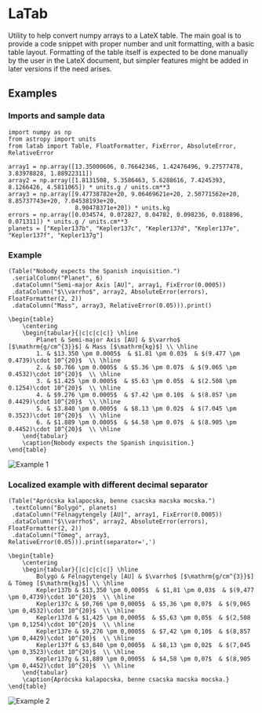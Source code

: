 # LaTab

Utility to help convert numpy arrays to a LateX table. The main goal is to provide a code snippet with proper number and unit formatting, with a basic table layout. Formatting of the table itself is expected to be done manually by the user in the LateX document, but simpler features might be added in later versions if the need arises.

## Examples

### Imports and sample data

```
import numpy as np
from astropy import units
from latab import Table, FloatFormatter, FixError, AbsoluteError, RelativeError

array1 = np.array([13.35000606, 0.76642346, 1.42476496, 9.27577478, 3.83978828, 1.88922311])
array2 = np.array([1.8131508, 5.3586463, 5.6288616, 7.4245393, 8.1266426, 4.5811065]) * units.g / units.cm**3
array3 = np.array([9.47738782e+20, 9.06469621e+20, 2.50771562e+20, 8.85737743e+20, 7.04538193e+20,
                   8.90478371e+20]) * units.kg
errors = np.array([0.034574, 0.072827, 0.04782, 0.098236, 0.018896, 0.071311]) * units.g / units.cm**3
planets = ["Kepler137b", "Kepler137c", "Kepler137d", "Kepler137e", "Kepler137f", "Kepler137g"]
```

### Example

```
(Table("Nobody expects the Spanish inquisition.")
 .serialColumn("Planet", 6)
 .dataColumn("Semi-major Axis [AU]", array1, FixError(0.0005))
 .dataColumn("$\\varrho$", array2, AbsoluteError(errors), FloatFormatter(2, 2))
 .dataColumn("Mass", array3, RelativeError(0.05))).print()
```

```
\begin{table}
    \centering
    \begin{tabular}{|c|c|c|c|} \hline
        Planet & Semi-major Axis [AU] & $\varrho$ [$\mathrm{g/cm^{3}}$] & Mass [$\mathrm{kg}$] \\ \hline
        1. & $13.350 \pm 0.0005$  & $1.81 \pm 0.03$  & $(9.477 \pm 0.4739)\cdot 10^{20}$  \\ \hline
        2. & $0.766 \pm 0.0005$  & $5.36 \pm 0.07$  & $(9.065 \pm 0.4532)\cdot 10^{20}$  \\ \hline
        3. & $1.425 \pm 0.0005$  & $5.63 \pm 0.05$  & $(2.508 \pm 0.1254)\cdot 10^{20}$  \\ \hline
        4. & $9.276 \pm 0.0005$  & $7.42 \pm 0.10$  & $(8.857 \pm 0.4429)\cdot 10^{20}$  \\ \hline
        5. & $3.840 \pm 0.0005$  & $8.13 \pm 0.02$  & $(7.045 \pm 0.3523)\cdot 10^{20}$  \\ \hline
        6. & $1.889 \pm 0.0005$  & $4.58 \pm 0.07$  & $(8.905 \pm 0.4452)\cdot 10^{20}$  \\ \hline
    \end{tabular}
    \caption{Nobody expects the Spanish inquisition.}
\end{table}
```

![Example 1](https://astro.bklement.com/latab/image1.png)

### Localized example with different decimal separator

```
(Table("Aprócska kalapocska, benne csacska macska mocska.")
 .textColumn("Bolygó", planets)
 .dataColumn("Félnagytengely [AU]", array1, FixError(0.0005))
 .dataColumn("$\\varrho$", array2, AbsoluteError(errors), FloatFormatter(2, 2))
 .dataColumn("Tömeg", array3, RelativeError(0.05))).print(separator=',')
```

```
\begin{table}
    \centering
    \begin{tabular}{|c|c|c|c|} \hline
        Bolygó & Félnagytengely [AU] & $\varrho$ [$\mathrm{g/cm^{3}}$] & Tömeg [$\mathrm{kg}$] \\ \hline
        Kepler137b & $13,350 \pm 0,0005$  & $1,81 \pm 0,03$  & $(9,477 \pm 0,4739)\cdot 10^{20}$  \\ \hline
        Kepler137c & $0,766 \pm 0,0005$  & $5,36 \pm 0,07$  & $(9,065 \pm 0,4532)\cdot 10^{20}$  \\ \hline
        Kepler137d & $1,425 \pm 0,0005$  & $5,63 \pm 0,05$  & $(2,508 \pm 0,1254)\cdot 10^{20}$  \\ \hline
        Kepler137e & $9,276 \pm 0,0005$  & $7,42 \pm 0,10$  & $(8,857 \pm 0,4429)\cdot 10^{20}$  \\ \hline
        Kepler137f & $3,840 \pm 0,0005$  & $8,13 \pm 0,02$  & $(7,045 \pm 0,3523)\cdot 10^{20}$  \\ \hline
        Kepler137g & $1,889 \pm 0,0005$  & $4,58 \pm 0,07$  & $(8,905 \pm 0,4452)\cdot 10^{20}$  \\ \hline
    \end{tabular}
    \caption{Aprócska kalapocska, benne csacska macska mocska.}
\end{table}
```

![Example 2](https://astro.bklement.com/latab/image2.png)
